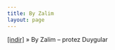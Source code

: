 ```yaml
---
title: By Zalim
layout: page
---
```


<a href="https://cloud.mail.ru/public/5cb6ccdde411/ByZalim%20-%20Protez%20Duygular" target="_blank">[indir]</a>  »  By Zalim &#8211; protez Duygular